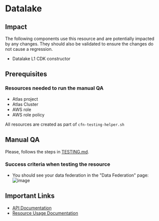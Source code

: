 # Datalake

## Impact 
The following components use this resource and are potentially impacted by any changes. They should also be validated to ensure the changes do not cause a regression.
 - Datalake L1 CDK constructor



## Prerequisites 
### Resources needed to run the manual QA
- Atlas project
- Atlas Cluster
- AWS role
- AWS role policy



All resources are created as part of `cfn-testing-helper.sh`

## Manual QA
Please, follows the steps in [TESTING.md](../../../TESTING.md.md).


### Success criteria when testing the resource
- You should see your data federation in the "Data Federation" page:
![image](https://user-images.githubusercontent.com/5663078/227923171-b9aa0067-d8a0-41b3-94c5-9e5ce5ea222c.png)
## Important Links
- [API Documentation](https://docs-atlas-staging.mongodb.com/cloud-docs/docsworker-xlarge/openapi-docs-test/reference/api-resources-spec/#tag/Data-Federationt)
- [Resource Usage Documentation](https://www.mongodb.com/docs/atlas/data-federation/config/config-adl-datasets/)
